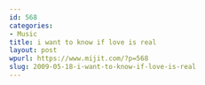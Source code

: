 ```yaml
---
id: 568
categories:
- Music
title: i want to know if love is real
layout: post
wpurl: https://www.mijit.com/?p=568
slug: 2009-05-18-i-want-to-know-if-love-is-real
---
```

<object width="560" height="340"><param name="movie" value="https://www.youtube.com/v/thh8torezoE?fs=1&amp;hl=en_US"></param><param name="allowFullScreen" value="true"></param><param name="allowscriptaccess" value="always"></param><embed src="https://www.youtube.com/v/thh8torezoE?fs=1&amp;hl=en_US" type="application/x-shockwave-flash" allowscriptaccess="always" allowfullscreen="true" width="560" height="340"></embed></object>
